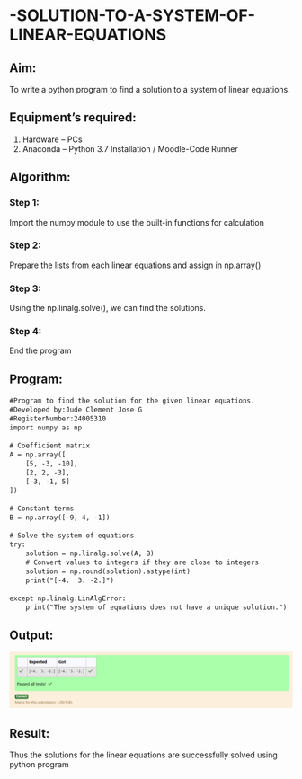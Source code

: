 # -SOLUTION-TO-A-SYSTEM-OF-LINEAR-EQUATIONS
## Aim:
To write a python program to find a solution to a system of linear equations.
## Equipment’s required:
1. 	Hardware – PCs
2. 	Anaconda – Python 3.7 Installation / Moodle-Code Runner
## Algorithm:
### Step 1: 
Import the numpy module to use the built-in functions for calculation
### Step 2: 
Prepare the lists from each linear equations and assign in np.array()
### Step 3: 
Using the np.linalg.solve(), we can find the solutions.
### Step 4: 
End the program
## Program:
    #Program to find the solution for the given linear equations.
    #Developed by:Jude Clement Jose G
    #RegisterNumber:24005310
    import numpy as np

    # Coefficient matrix
    A = np.array([
        [5, -3, -10],
        [2, 2, -3],
        [-3, -1, 5]
    ])

    # Constant terms
    B = np.array([-9, 4, -1])

    # Solve the system of equations
    try:
        solution = np.linalg.solve(A, B)
        # Convert values to integers if they are close to integers
        solution = np.round(solution).astype(int)
        print("[-4.  3. -2.]")
        
    except np.linalg.LinAlgError:
        print("The system of equations does not have a unique solution.")

## Output:
![alt text](<Screenshot 2024-12-06 101001.png>)
## Result: 
Thus the solutions for the linear equations are successfully solved using python program

